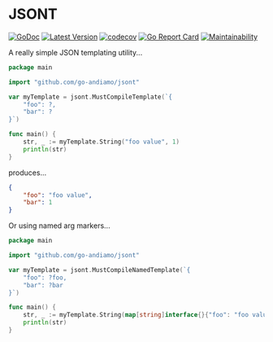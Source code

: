 # JSONT
[![GoDoc](https://godoc.org/github.com/go-andiamo/jsont?status.svg)](https://pkg.go.dev/github.com/go-andiamo/jsont)
[![Latest Version](https://img.shields.io/github/v/tag/go-andiamo/jsont.svg?sort=semver&style=flat&label=version&color=blue)](https://github.com/go-andiamo/jsont/releases)
[![codecov](https://codecov.io/gh/go-andiamo/jsont/branch/master/graph/badge.svg)](https://codecov.io/gh/go-andiamo/jsont)
[![Go Report Card](https://goreportcard.com/badge/github.com/go-andiamo/jsont)](https://goreportcard.com/report/github.com/go-andiamo/jsont)
[![Maintainability](https://api.codeclimate.com/v1/badges/1d64bc6c8474c2074f2b/maintainability)](https://codeclimate.com/github/go-andiamo/jsont/maintainability)

A really simple JSON templating utility...

```go
package main

import "github.com/go-andiamo/jsont"

var myTemplate = jsont.MustCompileTemplate(`{
    "foo": ?,
    "bar": ?
}`)

func main() {
    str, _ := myTemplate.String("foo value", 1)
    println(str)
}
```
produces...
```json
{
    "foo": "foo value",
    "bar": 1
}
```

Or using named arg markers...
```go
package main

import "github.com/go-andiamo/jsont"

var myTemplate = jsont.MustCompileNamedTemplate(`{
    "foo": ?foo,
    "bar": ?bar
}`)

func main() {
    str, _ := myTemplate.String(map[string]interface{}{"foo": "foo value", "bar": 1})
    println(str)
}
```
